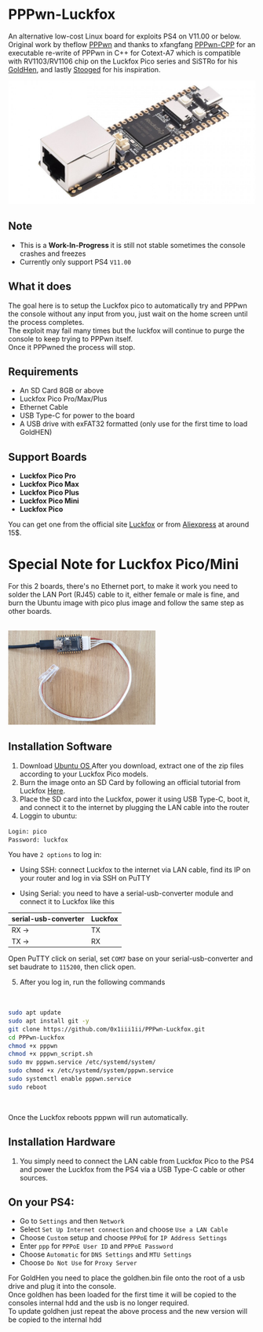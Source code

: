 # PPPwn-Luckfox

An alternative low-cost Linux board for exploits PS4 on V11.00 or below.<br>
Original work by theflow <a href=https://github.com/TheOfficialFloW/PPPwn>PPPwn</a> 
and thanks to xfangfang <a href=https://github.com/xfangfang/PPPwn_cpp>PPPwn-CPP</a> for an executable re-write of PPPwn in C++ for Cotext-A7 which is compatible with RV1103/RV1106 chip
on the Luckfox Pico series and SiSTRo for his <a href=https://github.com/GoldHEN/GoldHEN>GoldHen</a>, and lastly <a href=https://github.com/stooged/PI-Pwn>Stooged</a> for his inspiration. <br>

![](https://github.com/0x1iii1ii/PPPwn-Luckfox/blob/main/images/image1.jpg)

## Note

- This is a <b> Work-In-Progress </b> it is still not stable sometimes the console crashes and freezes
- Currently only support PS4 `V11.00`

## What it does

The goal here is to setup the Luckfox pico to automatically try and PPPwn the console without any input from you, just wait on the home screen until the process completes.<br>
The exploit may fail many times but the luckfox will continue to purge the console to keep trying to PPPwn itself.<br>
Once it PPPwned the process will stop. <br>

## Requirements

- An SD Card 8GB or above
- Luckfox Pico Pro/Max/Plus
- Ethernet Cable
- USB Type-C for power to the board
- A USB drive with exFAT32 formatted (only use for the first time to load GoldHEN)

## Support Boards

- <b>Luckfox Pico Pro</b><br>
- <b>Luckfox Pico Max</b><br>
- <b>Luckfox Pico Plus</b><br>
- <b>Luckfox Pico Mini</b><br>
- <b>Luckfox Pico </b><br>

You can get one from the official site <a href=https://www.luckfox.com>Luckfox</a>  or from <a href=https://www.aliexpress.com/item/1005006083739388.html>Aliexpress</a> at around 15$.

# Special Note for Luckfox Pico/Mini
For this 2 boards, there's no Ethernet port, to make it work you need to solder the LAN Port (RJ45) cable to it, either female or male is fine, and burn the Ubuntu image with pico plus image and follow the same step as other boards.

<br>

<img src="https://github.com/0x1iii1ii/PPPwn-Luckfox/blob/main/images/image.jpg" alt="Luckfox Pico Mini" width="300">

## Installation Software

1. Download <a href=https://drive.google.com/drive/folders/1sFUWjYpDDisf92q9EwP1Ia7lHgp9PaFS>Ubuntu OS </a> After you download, extract one of the zip files according to your Luckfox Pico models. <br>
2. Burn the image onto an SD Card by following an official tutorial from Luckfox <a href=https://wiki.luckfox.com/Luckfox-Pico/Luckfox-Pico-SD-Card-burn-image>Here</a>.<br>
3. Place the SD card into the Luckfox, power it using USB Type-C, boot it, and connect it to the internet by plugging the LAN cable into the router<br>
4. Loggin to ubuntu:

`Login: pico` <br>
`Password: luckfox` <be>

You have `2 options` to log in:

- Using SSH: connect Luckfox to the internet via LAN cable, find its IP on your router and log in via SSH on PuTTY

- Using Serial: you need to have a serial-usb-converter module and connect it to Luckfox like this
                                   
serial-usb-converter  | Luckfox
------------- | -------------
RX ->  | TX
TX ->  | RX 

Open PuTTY click on serial, set `COM7` base on your serial-usb-converter and set baudrate to `115200`, then click open.

5. After you log in, run the following commands

<br>

```sh
sudo apt update
sudo apt install git -y
git clone https://github.com/0x1iii1ii/PPPwn-Luckfox.git
cd PPPwn-Luckfox
chmod +x pppwn
chmod +x pppwn_script.sh
sudo mv pppwn.service /etc/systemd/system/
sudo chmod +x /etc/systemd/system/pppwn.service
sudo systemctl enable pppwn.service
sudo reboot
```

<br>

Once the Luckfox reboots pppwn will run automatically.<br>

## Installation Hardware

1. You simply need to connect the LAN cable from Luckfox Pico to the PS4 and power the Luckfox from the PS4 via a USB Type-C cable or other sources.

## On your PS4:<br>

- Go to `Settings` and then `Network`<br>
- Select `Set Up Internet connection` and choose `Use a LAN Cable`<br>
- Choose `Custom` setup and choose `PPPoE` for `IP Address Settings`<br>
- Enter `ppp` for `PPPoE User ID` and `PPPoE Password`<br>
- Choose `Automatic` for `DNS Settings` and `MTU Settings`<br>
- Choose `Do Not Use` for `Proxy Server`<br>

For GoldHen you need to place the goldhen.bin file onto the root of a usb drive and plug it into the console.<br>
Once goldhen has been loaded for the first time it will be copied to the consoles internal hdd and the usb is no longer required.<br>
To update goldhen just repeat the above process and the new version will be copied to the internal hdd<br>

